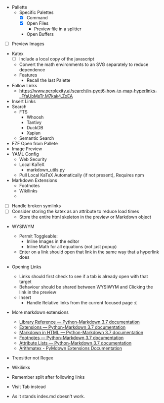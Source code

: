 - Pallette
  - Specific Palettes
      - [X] Command
      - [X] Open Files
          - Preview file in a splitter
      - Open Buffers
- [ ] Preview Images
- Katex
    - [ ] Include a local copy of the javascript
    - Convert the math environments to an SVG separately to reduce dependence
  - Features
      - Recall the last Palette
- Follow Links
    - https://www.perplexity.ai/search/in-pyqt6-how-to-map-hyperlinks-_FfaUbMsTr.M7kak4.ZxEA
- Insert Links
- Search
    - FTS
        - Whoosh
        - Tantivy
        - DuckDB
        - Xapian
    - Semantic Search
- FZF Open from Pallete
- Image Preview
- YAML Config
    - Web Security
    - Local KaTeX
        - markdown_utils.py
    - Pull Local KaTeX Automatically (if not present), Requires npm
- Markdown Extensions
    - Footnotes
    - Wikilinks
    -
- [ ] Handle broken symlinks
- [ ] Consider storing the katex as an attribute to reduce load times
    - Store the entire html skeleton in the preview or Markdown object
- WYSIWYM
    - Permit Toggleable:
        - Inline Images in the editor
        - Inline Math for all equations (not just popup)
    - Enter on a link should open that link in the same way that a hyperlink does
- Opening Links
    - Links should first check to see if a tab is already open with that target
    - Behaviour should be shared between WYSIWYM and Clicking the link in the preview
    - Insert
        - Handle Relative links from the current focused page :(
- More markdown extensions
    - [Library Reference — Python-Markdown 3.7 documentation](https://python-markdown.github.io/reference/#markdown)
    - [Extensions — Python-Markdown 3.7 documentation](https://python-markdown.github.io/extensions/)
    - [Markdown in HTML — Python-Markdown 3.7 documentation](https://python-markdown.github.io/extensions/md_in_html/)
    - [Footnotes — Python-Markdown 3.7 documentation](https://python-markdown.github.io/extensions/footnotes/)
    - [Attribute Lists — Python-Markdown 3.7 documentation](https://python-markdown.github.io/extensions/attr_list/)
    - [Arithmatex - PyMdown Extensions Documentation](https://facelessuser.github.io/pymdown-extensions/extensions/arithmatex/)

- Treesitter not Regex
- Wikilinks
- Remember split after following links
- Visit Tab instead
- As it stands index.md doesn't work.
